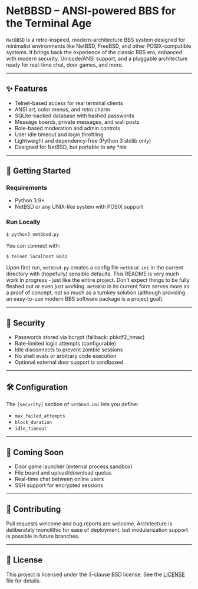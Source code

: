 # NetBBSD – ANSI-powered BBS for the Terminal Age

`NetBBSD` is a retro-inspired, modern-architecture BBS system designed for minimalist environments like NetBSD, FreeBSD, and other POSIX-compatible systems. It brings back the experience of the classic BBS era, enhanced with modern security, Unicode/ANSI support, and a pluggable architecture ready for real-time chat, door games, and more.

---

## ✨ Features

- Telnet-based access for real terminal clients
- ANSI art, color menus, and retro charm
- SQLite-backed database with hashed passwords
- Message boards, private messages, and wall posts
- Role-based moderation and admin controls
- User idle timeout and login throttling
- Lightweight and dependency-free (Python 3 stdlib only)
- Designed for NetBSD, but portable to any *nix

---

## 🚀 Getting Started

### Requirements

- Python 3.9+
- NetBSD or any UNIX-like system with POSIX support

### Run Locally

```bash
$ python3 netbbsd.py
```

You can connect with:

```bash
$ telnet localhost 6023
```

Upon first run, `netbbsd.py` creates a config file `netbbsd.ini` in the current directory with (hopefully) sensible defaults.
This README is very much work in progress - just like the entire project. Don't expect things to be fully fleshed out or even just working. `NetBBSD` in its current form serves more as a proof of concept, not so much as a turnkey solution (although providing an easy-to-use modern BBS software package is a project goal).

---

## 🔐 Security

- Passwords stored via bcrypt (fallback: pbkdf2_hmac)
- Rate-limited login attempts (configurable)
- Idle disconnects to prevent zombie sessions
- No shell evals or arbitrary code execution
- Optional external door support is sandboxed

---

## 🛠 Configuration

The `[security]` section of `netbbsd.ini` lets you define:

- `max_failed_attempts`
- `block_duration`
- `idle_timeout`

---

## 🧩 Coming Soon

- Door game launcher (external process sandbox)
- File board and upload/download quotas
- Real-time chat between online users
- SSH support for encrypted sessions

---

## 🤝 Contributing

Pull requests welcome and bug reports are welcome. Architecture is deliberately monolithic for ease of deployment, but modularization support is possible in future branches.

---

## 📄 License

This project is licensed under the 3-clause BSD license. See the [LICENSE](LICENSE) file for details.
